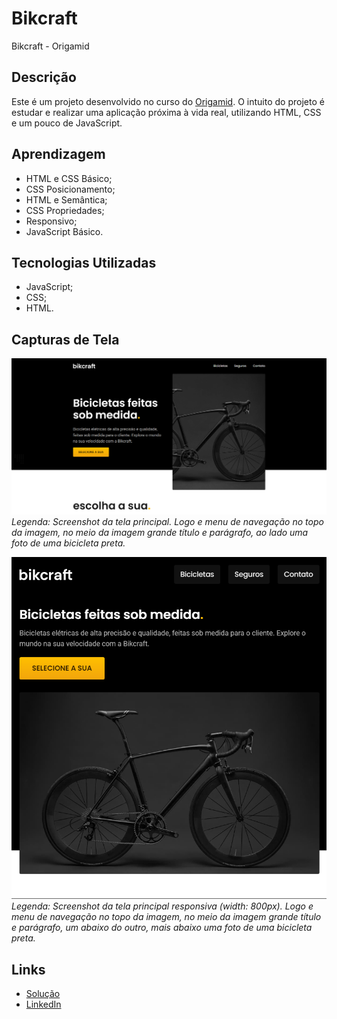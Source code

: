 # Bikcraft
Bikcraft - Origamid

## Descrição
Este é um projeto desenvolvido no curso do [Origamid](https://www.origamid.com/). O intuito do projeto é estudar e realizar uma aplicação próxima à vida real, utilizando HTML, CSS e um pouco de JavaScript.

## Aprendizagem
- HTML e CSS Básico;
- CSS Posicionamento;
- HTML e Semântica;
- CSS Propriedades;
- Responsivo;
- JavaScript Básico.

## Tecnologias Utilizadas
- JavaScript;
- CSS;
- HTML.

## Capturas de Tela
![Screenshot da tela principal](./img/screenshots/image.png)
*Legenda: Screenshot da tela principal. Logo e menu de navegação no topo da imagem, no meio da imagem grande título e parágrafo, ao lado uma foto de uma bicicleta preta.*

<!-- -->

![Screenshot da tela principal responsiva (width: 800px)](./img/screenshots/image-1.png)
*Legenda: Screenshot da tela principal responsiva (width: 800px). Logo e menu de navegação no topo da imagem, no meio da imagem grande título e parágrafo, um abaixo do outro, mais abaixo uma foto de uma bicicleta preta.*

## Links
- [Solução](https://viniciussnitram.github.io/bikcraft/)
- [LinkedIn](https://linkedin.com/in/viniciussmartins/)
